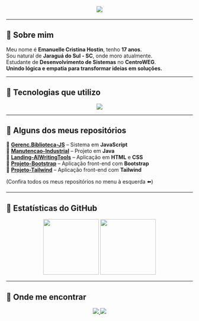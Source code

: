 <h1 align="center">
  <img src="https://readme-typing-svg.herokuapp.com?font=Fira+Code&weight=600&size=30&duration=4000&pause=1000&color=0B6B3A&center=true&vCenter=true&random=false&width=600&lines=✨+Bem-vindo(a)+ao+meu+GitHub!+✨">
</h1>

---

## 💚 Sobre mim
Meu nome é **Emanuelle Cristina Hostin**, tenho **17 anos**.  
Sou natural de **Jaraguá do Sul - SC**, onde moro atualmente.  
Estudante de **Desenvolvimento de Sistemas** no **CentroWEG**.  
**Unindo lógica e empatia para transformar ideias em soluções.**  

---

## 🚀 Tecnologias que utilizo

<p align="center">
  <img src="https://skillicons.dev/icons?i=java,js,html,css,python,mysql,git,docker,vscode,idea" />
</p>

---

## 📌 Alguns dos meus repositórios

🔹 [**Gerenc.Biblioteca-JS**](https://github.com/manu-hostin/Gerenc.Biblioteca-JS.git) – Sistema em **JavaScript**  
🔹 [**Manutencao-Industrial**](https://github.com/manu-hostin/Sistema-Manutencao-Industrial.git) – Projeto em **Java**  
🔹 [**Landing-AIWritingTools**](https://github.com/manu-hostin/Landing-AIWritingTools.git) – Aplicação em **HTML** e **CSS**  
🔹 [**Projeto-Bootstrap**](https://github.com/manu-hostin/Projeto-Bootstrap.git) – Aplicação front-end com **Bootstrap**  
🔹 [**Projeto-Tailwind**](https://github.com/manu-hostin/Tailwind-Cafeteria.git) – Aplicação front-end com **Tailwind**  

(Confira todos os meus repositórios no menu à esquerda ⬅️)  

---

## 🌿 Estatísticas do GitHub

<p align="center">
  <img height="150em" src="https://github-readme-stats.vercel.app/api?username=manu-hostin&show_icons=true&theme=dark&title_color=27ae60&icon_color=27ae60&text_color=ffffff&hide_border=true" />
  <img height="150em" src="https://github-readme-stats.vercel.app/api/top-langs/?username=manu-hostin&layout=compact&theme=dark&title_color=27ae60&text_color=ffffff&hide_border=true" />
</p>

---

## 💌 Onde me encontrar

<p align="center">
  <!-- GitHub -->
  <a href="https://github.com/manu-hostin">
    <img src="https://img.shields.io/badge/GitHub-0b6b3a?style=for-the-badge&logo=github&logoColor=white" />
  </a>

  <!-- Email -->
  <a href="mailto:emanuelle_hostin@estudante.sesisenai.org.br">
    <img src="https://img.shields.io/badge/Email-145A32?style=for-the-badge&logo=gmail&logoColor=white" />
  </a>
</p>


